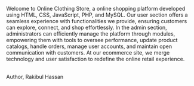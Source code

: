 <p>Welcome to Online Clothing Store, a online shopping platform developed using HTML, CSS,
JavaScript, PHP, and MySQL. Our user section offers a seamless experience with functionalities we
provide, ensuring customers can explore, connect, and shop effortlessly. In the admin section,
administrators can efficiently manage the platform through modules, empowering them with tools to
oversee performance, update product catalogs, handle orders, manage user accounts, and maintain
open communication with customers. At our ecommerce site, we merge technology and user
satisfaction to redefine the online retail experience.</p><br>
Author, Rakibul Hassan